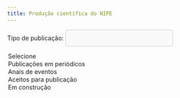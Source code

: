 ```yaml
---
title: Produção científica do NIPE
---
```

<style>
    select {
      width: 250px;
      padding: 10px;
      border: 1px solid #ccc;
      border-radius: 4px;
      background-color: #f9f9f9;
      font-size: 16px;
      color: #333;
      appearance: none;
      -webkit-appearance: none;
      -moz-appearance: none;
      background-image: url('seta.png');
      background-repeat: no-repeat;
      background-position: right 10px center;
    }

    /* Adicionando estilo para o container */
    .select-container {
      position: relative;
      width: 250px;
    }

    /* Adicionando estilo para a seta */
    .select-container::after {
      content: '';
      position: absolute;
      top: 50%;
      right: 10px;
      width: 10px;
      height: 10px;
      background: url('seta.png') no-repeat;
      transform: translateY(-50%);
      pointer-events: none;
    }
</style>


<body>

<label for="trabalhos">Tipo de publicação:</label>
<select name="trabalhos" id="trabalhos" onchange="handleSelection()">
  <option value="selecione">Selecione</option>
  <option value="periodicos">Publicações em periódicos</option>
  <option value="anais">Anais de eventos</option>
  <option value="aceitos">Aceitos para publicação</option>
  <option value="construindo">Em construção</option>
</select>

<p id="result"></p>

<div id="result"></div>
      
<script>
      function handleSelection() {
        var select = document.getElementById("trabalhos");
        var selectedValue = select.options[select.selectedIndex].value;
        var resultText;
        
        switch(selectedValue) {
          case 'selecione':
            resultText = `<p>Selecione um item.</p>`;
            break;
          case 'periodicos':
            resultText = `<hr><h1>2024</h1> <p> <a href="http://dx.doi.org/10.9790/5933-1503020113"> On The Public Investment-Debt-Cash Linkages In The State Government Of Ceará</a>.
            Publicado no <a href = https://www.iosrjournals.org/iosr-jef.html> IOSR Journal of Economics and Finance</a>. Coautoria do Prof. Valdeir Monteiro.
            </p>
            <h1>2025</h1> <p> <a href="https://www.revistas.usp.br/ecoa/article/view/183129/213527"> Desigualdade de oportunidade educacional e o gap de desempenho entre escolas privadas e públicas</a>.
            Publicado na <a href = https://www.revistas.usp.br/ecoa> Revista de Economia Aplicada</a>. Autoria do Prof. Diogo Sobreira e coautoria do Prof. Jair Araujo (PPGER/UFC).
            </p>
            <hr>
            `;
            break;
            case 'anais':
              resultText = `
              <hr> <h1> 2024</h1> 
              <p> (i) <a href = https://anpec.org.br/nordeste/2024/submissao/arquivos_identificados/047-f5025d3d152b6106179721f646cdc017.pdf>Mudanças na Política de Acesso ao Capital Público no Estado do Ceará: Efeitos Sobre o Crescimento Econômico e o Bem-Estar Social. </a>Em Anais do XXIX Encontro Regional de Economia. Autoria do Prof. Helson Gomes.</p>
              <p>(ii) <a href = https://anpec.org.br/nordeste/2024/submissao/arquivos_identificados/031-7ec509291211cee98d5634d76dde3822.pdf > Como as Mudanças nos Padrões Climáticos Incidem Sobre a Produtividade Agrícola? Uma Análise Para o Estado do Ceará.  </a> Em Anais do XXIX Encontro Regional de Economia. Coautoria do Prof. Helson Gomes.</p>
              <p>(iii) <a href = https://www.anpec.org.br/encontro/2024/submissao/files_I/i5-87c99924bcd49b597b686727ba80c19d.pdf > Does The Education of Leaders Affect Municipal Fiscal Conditions? Evidences From Brazil.  </a> Em Anais do LII Encontro Nacional de Economia. Coautoria do Prof. Helson Gomes.</p>
              <p>(iv) <a href = https://www.anpec.org.br/encontro/2024/submissao/files_I/i10-1016a51b22a67704a00965d038d5eb4b.pdf > Measuring the Relative Cost of Staying in Brazilian Municipalities. </a> Em Anais do LII Encontro Nacional de Economia. Coautoria do Prof. Helson Gomes.</p>
              <p> (v) <a href = https://www.anpec.org.br/encontro/2024/submissao/files_I/i12-357c3c82c6b5d0e369062ec4a5798996.pdf > Violência e Homicídios no Campo: Uma Análise doDiferencial de Homicídios em Municípios Rurais e Urbanos no Brasil. </a> Em Anais do LII Encontro Nacional de Economia. Coautoria do Prof. Helson Gomes.</p>
              <p>(vi) <a href = https://anpec.org.br/nordeste/2024/submissao/arquivos_identificados/135-07bc6c5b90274587e3cb46082a1e135c.pdf>. Eficiência Técnica na Produção de Lavouras Temporárias: Uma Abordagem de Metafronteira Estocástica. </a>Em Anais do XXIX Encontro Regional de Economia. Coautoria do Prof. Diogo Sobreira.</p>
              <p>(vii) <a href = https://www.anpec.org.br/encontro/2024/submissao/files_I/i11-f13c823864ba1240ae9d502929a2edba.docx > GapTecnológico e Eficiência Técnica na Produção de Lavouras Temporárias no Brasil. </a> Em Anais do LII Encontro Nacional de Economia. Coautoria do Prof. Diogo Sobreira. </p>
              <p>(viii) <a href = https://www.anpec.org.br/encontro/2024/submissao/files_I/i11-49da61ee8b726a3869bc226ea8754c89.docx > Rural Credit and Family Farming in the Northeast Region of Brazil. </a> Em Anais do LII Encontro Nacional de Economia. Coautoria do Prof. Diogo Sobreira. </p>
              <p>(ix) <a href = https://www.anpec.org.br/encontro/2024/submissao/files_I/i7-1be317e2274093f6416a3008716a58b9.pdf > Transmissão de Risco Entre os Mercados de Commodities: Uma Análise TVP-VAR e QVAR. </a> Em Anais do LII Encontro Nacional de Economia. Autoria do Prof. Valdeir Monteiro. </p>
              <p> (x) <a href = https://www.even3.com.br/anais/iv-econape/994476-analise-da-potencia-da-politica-monetaria-no-brasil-pos-pandemia-da-covid-19/ > Análise da Potência da Política Monetária no Brasil Pós-Pandemia da COVID-19. </a> Em Anais do IV ECONAPE. Coautoria do Prof. Áydano Ribeiro. </p>
              <hr>
              `;
            break;
            case 'aceitos':
              resultText = `
              <hr>
              <p>(i) Testing Kuznets' environmental hypothesis for the Legal Amazon: a nonlinear approach. Environment and Development Economics, 2025. Autoria do Prof. Helson Gomes.</p>
              <p>(ii) Mais acesso ao crédito rural importa? Efeitos sobre a produção agropecuária cearense. Revista Econômica do Nordeste, 2025. Coautoria do Prof. Diogo Sobreira.</p>
              <p>(iii) Desigualdade de Oportunidade no Acesso ao Ensino Superior nos Meios Urbano e Rural das Regiões Brasileiras. Revista Econômica do Nordeste, 2025. Coautoria do Prof. Helson Gomes.</p>
              <p>(iv) Climatic Factors in Economies of Scale: An Insight Into Agricultural Productivity in the State of Ceará-Brazil. The Journal of Developing Areas, 2025. Autoria do Prof. Helson Gomes.</p>
              <p>(v) Escolas em Tempo Integral e Desempenho no Enem: uma avaliação de impacto para o Estado do Ceará. Revista de Economia Aplicada, 2025. Coautoria do Prof. Helson Gomes.</p>
              <p>(vi) Evidências da Pandemia da Covid-19 no Retorno Educacional no Estado do Ceará. Revista Econômica do Nordeste, 2025. Coautoria do Prof. Áydano Ribeiro Leite.</p>
              <hr>
              `;
            break;
            case 'construindo':
              resultText = `
              <hr>
              <p>Nenhum item disponível!</p>
              <hr>
              `;
            break;
            default:
              resultText = "<span style='color:red;'>Seleção inválida.</span>";
        }
        
        document.getElementById("result").innerHTML = resultText;
      }
</script>

</body>
